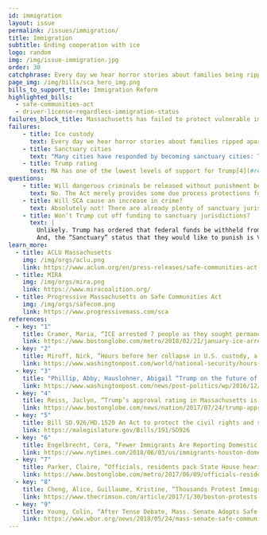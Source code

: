 ```yaml
---
id: immigration
layout: issue
permalink: /issues/immigration/
title: Immigration
subtitle: Ending cooperation with ice
logo: random
img: /img/issue-immigration.jpg
order: 30
catchphrase: Every day we hear horror stories about families being ripped apart
page_img: /img/bills/sca_hero_img.png
bills_to_support_title: Immigration Reform
highlighted_bills:
  - safe-communities-act
  - driver-license-regardless-immigration-status
failures_block_title: Massachusetts has failed to protect vulnerable immigrants.
failures:
    - title: Ice custody
      text: Every day we hear horror stories about families ripped apart[1](#reference-1), toddlers dying of dehydration in ICE custody[2](#reference-2), and the federal government setting up a Muslim registry[3](#reference-3).
    - title: Sanctuary cities
      text: "Many cities have responded by becoming sanctuary cities: This protects immigrants and prevents spending our taxpayers’ money on Trump’s draconian policies. Instead our police force focuses on public safety."
    - title: Trump rating
      text: MA has one of the lowest levels of support for Trump[4](#reference-4). Our state legislature should reflect the will of voters and stand up to Trump’s racist immigration policy too.
questions:
    - title: Will dangerous criminals be released without punishment because of SCA?
      text: No. The Act merely provides some due process protections for all residents. Those who are deemed a threat to public safety will not be released, just like under current law. Law enforcement will still be able to work with ICE to make arrests and detain people, as long as a judge issues a warrant. The Act was carefully crafted to allow law enforcement to go after criminals, while still respecting the civil rights of everyone.
    - title: Will SCA cause an increase in crime?
      text: Absolutely not! There are already plenty of sanctuary jurisdictions across the nation, and studies have found that sanctuary jurisdictions are actually safer than comparable non-sanctuary jurisdictions.
    - title: Won’t Trump cut off funding to sanctuary jurisdictions?
      text: |
        Unlikely. Trump has ordered that federal funds be withheld from sanctuary jurisdictions, but he probably doesn’t have this power. Its constitutionality is being challenged in court, and a federal court issued a temporary nationwide halt against enforcement of the order. So it looks like the threat to cut funding is an empty one.
        And, the “Sanctuary” status that they would like to punish is VERY specific, and Safe Communities does not conform to those features. So, there’s zero worry here.
learn_more:
  - title: ACLU Massachusetts
    img: /img/orgs/aclu.png
    link: https://www.aclum.org/en/press-releases/safe-communities-act-addresses-one-nations-most-pressing-issues
  - title: MIRA
    img: /img/orgs/mira.png
    link: https://www.miracoalition.org/
  - title: Progressive Massachusetts on Safe Communities Act
    img: /img/orgs/safecom.png
    link: https://www.progressivemass.com/sca
references:
  - key: "1"
    title: Cramer, Maria, “ICE arrested 7 people as they sought permanent status in Mass., R.I.,” Boston Globe, February 21, 2018.
    link: https://www.bostonglobe.com/metro/2018/02/21/january-ice-arrested-people-they-sought-permanent-status-mass-and-rhode-island/EE4jLM6HkytwrHDUjYpdqL/story.html?event=event12
  - key: "2"
    title: Miroff, Nick, “Hours before her collapse in U.S. custody, a dying migrant child’s condition went unnoticed,” Washington Post, December 14, 2018
    link: https://www.washingtonpost.com/world/national-security/hours-before-her-collapse-in-us-custody-a-dying-migrant-childs-condition-went-unnoticed/2018/12/14/1c454d18-ffb8-11e8-862a-b6a6f3ce8199_story.html?utm_term=.ea0322a5b189
  - key: "3"
    title: "Phillip, Abby, Hauslohner, Abigail “Trump on the future of proposed Muslim ban, registry: ‘You know my plans’,” Washington Post, December 22, 2016"
    link: https://www.washingtonpost.com/news/post-politics/wp/2016/12/21/trump-on-the-future-of-proposed-muslim-ban-registry-you-know-my-plans/?utm_term=.0005486f8361
  - key: "4"
    title: Reiss, Jaclyn, “Trump’s approval rating in Massachusetts is second-lowest in the US,” Boston Globe, July 24, 2017
    link: https://www.bostonglobe.com/news/nation/2017/07/24/trump-approval-rating-massachusetts-second-lowest/5qbFYlIph5D9Ys0kjdadrN/story.html
  - key: "5"
    title: Bill SD.926/HD.1520 An Act to protect the civil rights and safety of all Massachusetts residents
    link: https://malegislature.gov/Bills/191/SD926
  - key: "6"
    title: Engelbrecht, Cora, “Fewer Immigrants Are Reporting Domestic Abuse. Police Blame Fear of Deportation,” New York Times, June 3, 2018
    link: https://www.nytimes.com/2018/06/03/us/immigrants-houston-domestic-violence.html](https://www.nytimes.com/2018/06/03/us/immigrants-houston-domestic-violence.html
  - key: "7"
    title: Parker, Claire, “Officials, residents pack State House hearing to debate immigration bill,” Boston Globe, JUNE 10, 2017
    link: https://www.bostonglobe.com/metro/2017/06/09/officials-residents-pack-state-house-hearing-debate-immigration-bill/gITZCJDHf5Dnh0TeQwbuLO/story.html
  - key: "8"
    title: Cheng, Alice, Guillaume, Kristine, “Thousands Protest Immigration Order in Boston” Harvard Crimson, January 30, 2017
    link: https://www.thecrimson.com/article/2017/1/30/boston-protests-immigration-order/](https://www.thecrimson.com/article/2017/1/30/boston-protests-immigration-order/
  - key: "9"
    title: Young, Colin, “After Tense Debate, Mass. Senate Adopts Safe Communities Amendment,” WBUR, May 24, 2018
    link: https://www.wbur.org/news/2018/05/24/mass-senate-safe-communities-amendment
---
```

